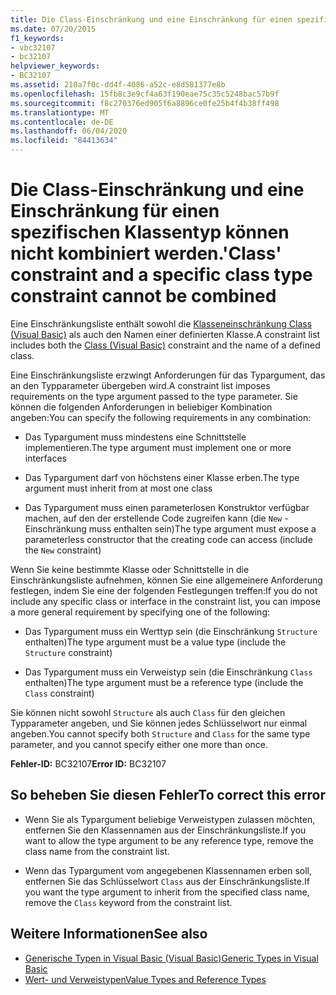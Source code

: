 ```yaml
---
title: Die Class-Einschränkung und eine Einschränkung für einen spezifischen Klassentyp können nicht kombiniert werden.
ms.date: 07/20/2015
f1_keywords:
- vbc32107
- bc32107
helpviewer_keywords:
- BC32107
ms.assetid: 218a7f0c-dd4f-4086-a52c-e8d581377e8b
ms.openlocfilehash: 15fb8c3e9cf4a63f190eae75c35c5248bac57b9f
ms.sourcegitcommit: f8c270376ed905f6a8896ce0fe25b4f4b38ff498
ms.translationtype: MT
ms.contentlocale: de-DE
ms.lasthandoff: 06/04/2020
ms.locfileid: "84413634"
---
```

# <a name="class-constraint-and-a-specific-class-type-constraint-cannot-be-combined"></a><span data-ttu-id="b0bdb-102">Die Class-Einschränkung und eine Einschränkung für einen spezifischen Klassentyp können nicht kombiniert werden.</span><span class="sxs-lookup"><span data-stu-id="b0bdb-102">'Class' constraint and a specific class type constraint cannot be combined</span></span>
<span data-ttu-id="b0bdb-103">Eine Einschränkungsliste enthält sowohl die [Klasseneinschränkung Class (Visual Basic)](../language-reference/statements/class-statement.md) als auch den Namen einer definierten Klasse.</span><span class="sxs-lookup"><span data-stu-id="b0bdb-103">A constraint list includes both the [Class (Visual Basic)](../language-reference/statements/class-statement.md) constraint and the name of a defined class.</span></span>  
  
 <span data-ttu-id="b0bdb-104">Eine Einschränkungsliste erzwingt Anforderungen für das Typargument, das an den Typparameter übergeben wird.</span><span class="sxs-lookup"><span data-stu-id="b0bdb-104">A constraint list imposes requirements on the type argument passed to the type parameter.</span></span> <span data-ttu-id="b0bdb-105">Sie können die folgenden Anforderungen in beliebiger Kombination angeben:</span><span class="sxs-lookup"><span data-stu-id="b0bdb-105">You can specify the following requirements in any combination:</span></span>  
  
- <span data-ttu-id="b0bdb-106">Das Typargument muss mindestens eine Schnittstelle implementieren.</span><span class="sxs-lookup"><span data-stu-id="b0bdb-106">The type argument must implement one or more interfaces</span></span>  
  
- <span data-ttu-id="b0bdb-107">Das Typargument darf von höchstens einer Klasse erben.</span><span class="sxs-lookup"><span data-stu-id="b0bdb-107">The type argument must inherit from at most one class</span></span>  
  
- <span data-ttu-id="b0bdb-108">Das Typargument muss einen parameterlosen Konstruktor verfügbar machen, auf den der erstellende Code zugreifen kann (die `New` -Einschränkung muss enthalten sein)</span><span class="sxs-lookup"><span data-stu-id="b0bdb-108">The type argument must expose a parameterless constructor that the creating code can access (include the `New` constraint)</span></span>  
  
 <span data-ttu-id="b0bdb-109">Wenn Sie keine bestimmte Klasse oder Schnittstelle in die Einschränkungsliste aufnehmen, können Sie eine allgemeinere Anforderung festlegen, indem Sie eine der folgenden Festlegungen treffen:</span><span class="sxs-lookup"><span data-stu-id="b0bdb-109">If you do not include any specific class or interface in the constraint list, you can impose a more general requirement by specifying one of the following:</span></span>  
  
- <span data-ttu-id="b0bdb-110">Das Typargument muss ein Werttyp sein (die Einschränkung `Structure` enthalten)</span><span class="sxs-lookup"><span data-stu-id="b0bdb-110">The type argument must be a value type (include the `Structure` constraint)</span></span>  
  
- <span data-ttu-id="b0bdb-111">Das Typargument muss ein Verweistyp sein (die Einschränkung `Class` enthalten)</span><span class="sxs-lookup"><span data-stu-id="b0bdb-111">The type argument must be a reference type (include the `Class` constraint)</span></span>  
  
 <span data-ttu-id="b0bdb-112">Sie können nicht sowohl `Structure` als auch `Class` für den gleichen Typparameter angeben, und Sie können jedes Schlüsselwort nur einmal angeben.</span><span class="sxs-lookup"><span data-stu-id="b0bdb-112">You cannot specify both `Structure` and `Class` for the same type parameter, and you cannot specify either one more than once.</span></span>  
  
 <span data-ttu-id="b0bdb-113">**Fehler-ID:** BC32107</span><span class="sxs-lookup"><span data-stu-id="b0bdb-113">**Error ID:** BC32107</span></span>  
  
## <a name="to-correct-this-error"></a><span data-ttu-id="b0bdb-114">So beheben Sie diesen Fehler</span><span class="sxs-lookup"><span data-stu-id="b0bdb-114">To correct this error</span></span>  
  
- <span data-ttu-id="b0bdb-115">Wenn Sie als Typargument beliebige Verweistypen zulassen möchten, entfernen Sie den Klassennamen aus der Einschränkungsliste.</span><span class="sxs-lookup"><span data-stu-id="b0bdb-115">If you want to allow the type argument to be any reference type, remove the class name from the constraint list.</span></span>  
  
- <span data-ttu-id="b0bdb-116">Wenn das Typargument vom angegebenen Klassennamen erben soll, entfernen Sie das Schlüsselwort `Class` aus der Einschränkungsliste.</span><span class="sxs-lookup"><span data-stu-id="b0bdb-116">If you want the type argument to inherit from the specified class name, remove the `Class` keyword from the constraint list.</span></span>  
  
## <a name="see-also"></a><span data-ttu-id="b0bdb-117">Weitere Informationen</span><span class="sxs-lookup"><span data-stu-id="b0bdb-117">See also</span></span>

- [<span data-ttu-id="b0bdb-118">Generische Typen in Visual Basic (Visual Basic)</span><span class="sxs-lookup"><span data-stu-id="b0bdb-118">Generic Types in Visual Basic</span></span>](../programming-guide/language-features/data-types/generic-types.md)
- [<span data-ttu-id="b0bdb-119">Wert- und Verweistypen</span><span class="sxs-lookup"><span data-stu-id="b0bdb-119">Value Types and Reference Types</span></span>](../programming-guide/language-features/data-types/value-types-and-reference-types.md)
